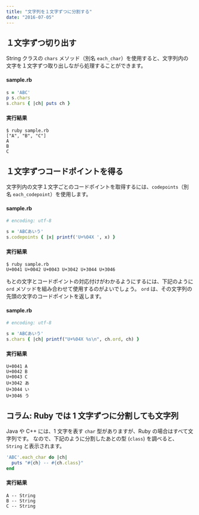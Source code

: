 ```yaml
---
title: "文字列を１文字ずつに分割する"
date: "2016-07-05"
---
```


１文字ずつ切り出す
----

String クラスの `chars` メソッド（別名 `each_char`）を使用すると、文字列内の文字を１文字ずつ取り出しながら処理することができます。

#### sample.rb

```ruby
s = 'ABC'
p s.chars
s.chars { |ch| puts ch }
```

#### 実行結果

```
$ ruby sample.rb
["A", "B", "C"]
A
B
C
```


１文字ずつコードポイントを得る
----

文字列内の文字１文字ごとのコードポイントを取得するには、`codepoints`（別名 `each_codepoint`）を使用します。

#### sample.rb

```ruby
# encoding: utf-8

s = 'ABCあいう'
s.codepoints { |x| printf('U+%04X ', x) }
```

#### 実行結果

```
$ ruby sample.rb
U+0041 U+0042 U+0043 U+3042 U+3044 U+3046
```

もとの文字とコードポイントの対応付けがわかるようにするには、下記のように `ord` メソッドを組み合わせて使用するのがよいでしょう。
`ord` は、その文字列の先頭の文字のコードポイントを返します。

#### sample.rb

```ruby
# encoding: utf-8

s = 'ABCあいう'
s.chars { |ch| printf("U+%04X %s\n", ch.ord, ch) }
```

#### 実行結果

```
U+0041 A
U+0042 B
U+0043 C
U+3042 あ
U+3044 い
U+3046 う
```


コラム: Ruby では 1 文字ずつに分割しても文字列
----

Java や C++ には、1 文字を表す `char` 型がありますが、Ruby の場合はすべて文字列です。
なので、下記のように分割したあとの型 (`class`) を調べると、`String` と表示されます。

```ruby
'ABC'.each_char do |ch|
  puts "#{ch} -- #{ch.class}"
end
```

#### 実行結果

```
A -- String
B -- String
C -- String
```

